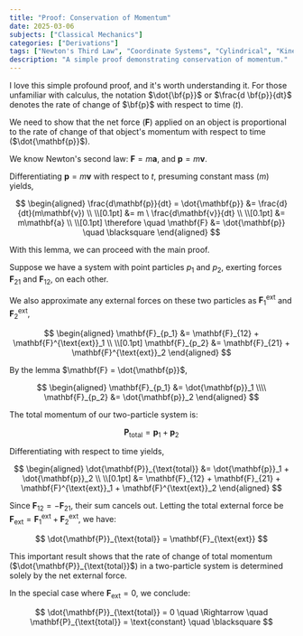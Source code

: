 ```yaml
---
title: "Proof: Conservation of Momentum"
date: 2025-03-06
subjects: ["Classical Mechanics"] 
categories: ["Derivations"] 
tags: ["Newton's Third Law", "Coordinate Systems", "Cylindrical", "Kinematics"]
description: "A simple proof demonstrating conservation of momentum."
---
```


I love this simple profound proof, and it's worth understanding it. For those unfamiliar with calculus, the notation $\dot{\bf{p}}$ or $\frac{d \bf{p}}{dt}$ denotes the rate of change of $\bf{p}$ with respect to time ($t$).

We need to show that the net force ($\mathbf{F}$) applied on an object is proportional to the rate of change of that object's momentum with respect to time ($\dot{\mathbf{p}}$).

We know Newton's second law: $\mathbf{F} = m\mathbf{a}$, and $\mathbf{p} = m \mathbf{v}$.

Differentiating $\mathbf{p} = m \mathbf{v}$ with respect to $t$, presuming constant mass ($m$) yields,

$$
\begin{aligned}
\frac{d\mathbf{p}}{dt} = \dot{\mathbf{p}} &= \frac{d}{dt}(m\mathbf{v}) \\ \\[0.1pt]
&= m \ \frac{d\mathbf{v}}{dt} \\ \\[0.1pt]
&= m\mathbf{a} \\ \\[0.1pt]
\therefore \quad \mathbf{F} &= \dot{\mathbf{p}} \quad \blacksquare
\end{aligned}
$$

With this lemma, we can proceed with the main proof.

Suppose we have a system with point particles $p_1$ and $p_2$, exerting forces $\mathbf{F}_{21}$ and $\mathbf{F}_{12}$, on each other.

We also approximate any external forces on these two particles as $\mathbf{F}^{\text{ext}}_1$ and $\mathbf{F}^{\text{ext}}_2$,

$$
\begin{aligned}
\mathbf{F}_{p_1} &= \mathbf{F}_{12} + \mathbf{F}^{\text{ext}}_1 \\ \\[0.1pt]
\mathbf{F}_{p_2} &= \mathbf{F}_{21} + \mathbf{F}^{\text{ext}}_2
\end{aligned}
$$

By the lemma $\mathbf{F} = \dot{\mathbf{p}}$,

$$
\begin{aligned}
\mathbf{F}_{p_1} &= \dot{\mathbf{p}}_1 \\\\
\mathbf{F}_{p_2} &= \dot{\mathbf{p}}_2
\end{aligned}
$$

The total momentum of our two-particle system is:

$$
\mathbf{P}_{\text{total}} = \mathbf{p}_1 + \mathbf{p}_2
$$

Differentiating with respect to time yields,

$$
\begin{aligned}
\dot{\mathbf{P}}_{\text{total}} &= \dot{\mathbf{p}}_1 + \dot{\mathbf{p}}_2 \\ \\[0.1pt]
&= \mathbf{F}_{12} + \mathbf{F}_{21} + \mathbf{F}^{\text{ext}}_1 + \mathbf{F}^{\text{ext}}_2
\end{aligned}
$$

Since $\mathbf{F}_{12} = -\mathbf{F}_{21}$, their sum cancels out. Letting the total external force be $\mathbf{F}_{\text{ext}} = \mathbf{F}^{\text{ext}}_1 + \mathbf{F}^{\text{ext}}_2$, we have:

$$
\dot{\mathbf{P}}_{\text{total}} = \mathbf{F}_{\text{ext}}
$$

This important result shows that the rate of change of total momentum ($\dot{\mathbf{P}}_{\text{total}}$) in a two-particle system is determined solely by the net external force.

In the special case where $\mathbf{F}_{\text{ext}} = 0$, we conclude:

$$
\dot{\mathbf{P}}_{\text{total}} = 0 \quad \Rightarrow \quad \mathbf{P}_{\text{total}} = \text{constant} \quad \blacksquare
$$

